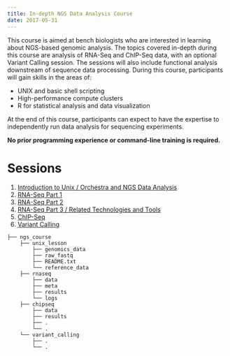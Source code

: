 ```yaml
---
title: In-depth NGS Data Analysis Course
date: 2017-05-31
---
```


This course is aimed at bench biologists who are interested in learning about NGS-based genomic analysis. The topics covered in-depth during this course are analysis of RNA-Seq and ChIP-Seq data, with an optional Variant Calling session. The sessions will also include functional analysis downstream of sequence data processing. During this course, participants will gain skills in the areas of:
 
- UNIX and basic shell scripting
- High-performance compute clusters
- R for statistical analysis and data visualization

At the end of this course, participants can expect to have the expertise to independently run data analysis for sequencing experiments.

**No prior programming experience or command-line training is required.**



# Sessions

1. [Introduction to Unix / Orchestra and NGS Data Analysis](sessions/1)
2. [RNA-Seq Part 1](sessions/2)
3. [RNA-Seq Part 2](sessions/3)
4. [RNA-Seq Part 3 / Related Technologies and Tools](sessions/4)
5. [ChIP-Seq](sessions/5)
6. [Variant Calling](sessions/6)



```
├── ngs_course
    ├── unix_lesson
        ├── genomics_data
        ├── raw_fastq
        ├── README.txt
        └── reference_data
    ├── rnaseq
        ├── data
        ├── meta
        ├── results
        └── logs
    ├── chipseq
        ├── data
        ├── results
        ├── .
        └── .
    └── variant_calling
        ├── .
        └── .
```
